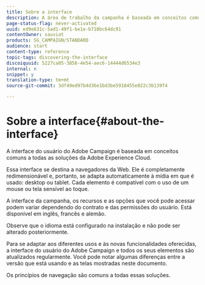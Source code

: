 ```yaml
---
title: Sobre a interface
description: A área de trabalho da campanha é baseada em conceitos comuns a todas as soluções da Adobe Experience Cloud.
page-status-flag: never-activated
uuid: ed9e631c-5ad1-49f1-be1e-b710bc64dc91
contentOwner: sauviat
products: SG_CAMPAIGN/STANDARD
audience: start
content-type: reference
topic-tags: discovering-the-interface
discoiquuid: 5227ca05-3856-4e54-aec6-14444d6534e3
internal: n
snippet: y
translation-type: tm+mt
source-git-commit: 3df49ed97b4d36e1bd3be5918455e022c3b139f4

---
```



# Sobre a interface{#about-the-interface}

A interface do usuário do Adobe Campaign é baseada em conceitos comuns a todas as soluções da Adobe Experience Cloud.

Essa interface se destina a navegadores da Web. Ele é completamente redimensionável e, portanto, se adapta automaticamente à mídia em que é usado: desktop ou tablet. Cada elemento é compatível com o uso de um mouse ou tela sensível ao toque.

A interface da campanha, os recursos e as opções que você pode acessar podem variar dependendo do contrato e das permissões do usuário. Está disponível em inglês, francês e alemão.

Observe que o idioma está configurado na instalação e não pode ser alterado posteriormente.

Para se adaptar aos diferentes usos e às novas funcionalidades oferecidas, a interface do usuário do Adobe Campaign e todos os seus elementos são atualizados regularmente. Você pode notar algumas diferenças entre a versão que está usando e as telas mostradas neste documento.

Os princípios de navegação são comuns a todas essas soluções.
